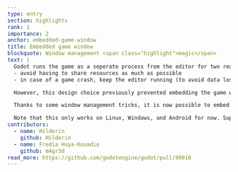 ```yaml
---
type: entry
section: highlights
rank: 1
importance: 2
anchor: embedded-game-window
title: Embedded game window
blockquote: Window management <span class="highlight">magic</span>
text: |
  Godot runs the game as a seperate process from the editor for two reasons:
  - avoid having to share resources as much as possible
  - in case of a game crash, keep the editor running (to avoid data loss)

  However, this design choice previously prevented embedding the game window into the editor. Which is something that users with limited screenspace, like on single-monitor setups or laptops, are looking for.

  Thanks to some window management tricks, it is now possible to embed the game seemlessly and interact with the rest of the editor, while still keeping the processes seperate in the background.

  Note that this only works on Linux, Windows, and Android for now. Support for macOS and iOS will require a different approach for technical reasons.
contributors:
  - name: Hilderin
    github: Hilderin
  - name: Fredia Huya-Kouadio
    github: m4gr3d
read_more: https://github.com/godotengine/godot/pull/99010
---
```

